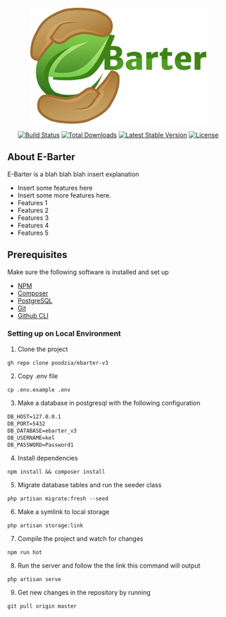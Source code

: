 <p align="center"><a href="#" target="_blank"><img src="public/img/logo3.webp" width="400"></a></p>

<p align="center">
<a href="https://travis-ci.org/laravel/framework"><img src="https://travis-ci.org/laravel/framework.svg" alt="Build Status"></a>
<a href="https://packagist.org/packages/laravel/framework"><img src="https://img.shields.io/packagist/dt/laravel/framework" alt="Total Downloads"></a>
<a href="https://packagist.org/packages/laravel/framework"><img src="https://img.shields.io/packagist/v/laravel/framework" alt="Latest Stable Version"></a>
<a href="https://packagist.org/packages/laravel/framework"><img src="https://img.shields.io/packagist/l/laravel/framework" alt="License"></a>
</p>

## About E-Barter

E-Barter is a blah blah blah insert explanation

-   Insert some features here
-   Insert some more features here.
-   Features 1
-   Features 2
-   Features 3
-   Features 4
-   Features 5

## Prerequisites

Make sure the following software is installed and set up

-   [NPM](https://phoenixnap.com/kb/install-node-js-npm-on-windows)
-   [Composer](https://getcomposer.org/download/)
-   [PostgreSQL](https://www.2ndquadrant.com/en/blog/pginstaller-install-postgresql/)
-   [Git](https://github.com/git-guides/install-git)
-   [Github CLI](https://github.com/cli/cli#installation)

### Setting up on Local Environment

1. Clone the project

```
gh repo clone poodzia/ebarter-v3
```

2. Copy .env file

```
cp .env.example .env
```

3. Make a database in postgresql with the following configuration

```
DB_HOST=127.0.0.1
DB_PORT=5432
DB_DATABASE=ebarter_v3
DB_USERNAME=kel
DB_PASSWORD=Password1
```

4. Install dependencies

```
npm install && composer install
```

5. Migrate database tables and run the seeder class

```
php artisan migrate:fresh --seed
```

6. Make a symlink to local storage

```
php artisan storage:link
```

7. Compile the project and watch for changes

```
npm run hot
```

8. Run the server and follow the the link this command will output

```
php artisan serve
```

9. Get new changes in the repository by running

```
git pull origin master
```

